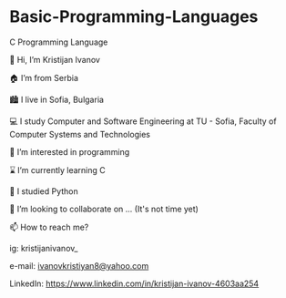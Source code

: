 # Basic-Programming-Languages
C Programming Language

👋 Hi, I’m Kristijan Ivanov

🏠 I’m from Serbia

🏙️ I live in Sofia, Bulgaria

💻 I study Computer and Software Engineering at TU - Sofia, Faculty of Computer Systems and Technologies

👀 I’m interested in programming

⌛ I’m currently learning C

🌱 I studied Python

💞️ I’m looking to collaborate on ... (It's not time yet)

📫 How to reach me?

ig: kristijanivanov_

e-mail: ivanovkristiyan8@yahoo.com

LinkedIn: https://www.linkedin.com/in/kristijan-ivanov-4603aa254

